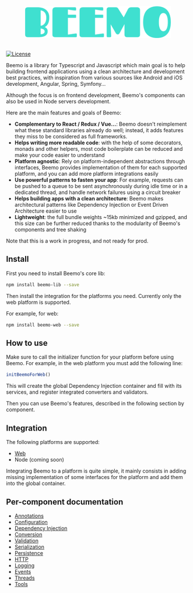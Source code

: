 # <p align="middle"><img src="assets/logo.png" width="400px" alt="Beemo" /></p>

[![License](https://img.shields.io/badge/License-Apache%202.0-3fe0d0.svg?longCache=true&style=flat-square)](https://opensource.org/licenses/Apache-2.0)

Beemo is a library for Typescript and Javascript which main goal is to help building frontend applications using a clean architecture and development best practices, with inspiration from various sources like Android and iOS development, Angular, Spring, Symfony...

Although the focus is on frontend development, Beemo's components can also be used in Node servers development.

Here are the main features and goals of Beemo:

- **Complementary to React / Redux / Vue...**: Beemo doesn't reimplement what these standard libraries already do well; instead, it adds features they miss to be considered as full frameworks.
- **Helps writing more readable code**: with the help of some decorators, monads and other helpers, most code boilerplate can be reduced and make your code easier to understand
- **Platform agnostic**: Rely on platform-independent abstractions through interfaces, Beemo provides implementation of them for each supported platform, and you can add more platform integrations easily
- **Use powerful patterns to fasten your app**: For example, requests can be pushed to a queue to be sent asynchronously during idle time or in a dedicated thread, and handle network failures using a circuit breaker
- **Helps building apps with a clean architecture**: Beemo makes architectural patterns like Dependency Injection or Event Driven Architecture easier to use
- **Lightweight**: the full bundle weights ~15kb minimized and gzipped, and this size can be further reduced thanks to the modularity of Beemo's components and tree shaking

Note that this is a work in progress, and not ready for prod.

## Install

First you need to install Beemo's core lib:

```bash
npm install beemo-lib --save
```

Then install the integration for the platforms you need. Currently only the web platform is supported.

For example, for web:

```bash
npm install beemo-web --save
```

## How to use

Make sure to call the initializer function for your platform before using Beemo.
For example, in the web platform you must add the following line:

```ts
initBeemoForWeb()
```

This will create the global Dependency Injection container and fill with its services, and register integrated converters and validators.

Then you can use Beemo's features, described in the following section by component.

## Integration

The following platforms are supported:

- [Web](https://github.com/beemo-js/integration-web)
- Node (coming soon)

Integrating Beemo to a platform is quite simple, it mainly consists in adding missing implementation of some interfaces for the platform and add them into the global container.

## Per-component documentation

- [Annotations](./docs/annotations.md)
- [Configuration](./docs/config.md)
- [Dependency Injection](./docs/di.md)
- [Conversion](./docs/conversion.md)
- [Validation](./docs/validation.md)
- [Serialization](./docs/serialization.md)
- [Persistence](./docs/persistence.md)
- [HTTP](./docs/http.md)
- [Logging](./docs/logging.md)
- [Events](./docs/events.md)
- [Threads](./docs/threads.md)
- [Tools](./docs/tools.md)
